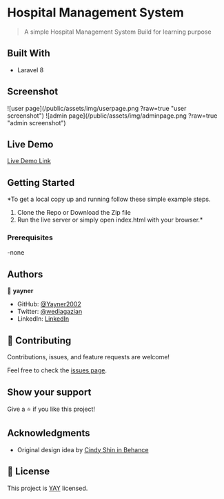 # Hospital Management System

> A simple Hospital Management System Build for learning purpose


## Built With

- Laravel 8

## Screenshot
![user page](/public/assets/img/userpage.png ?raw=true "user screenshot")
![admin page](/public/assets/img/adminpage.png ?raw=true "admin screenshot")
## Live Demo

[Live Demo Link](https://yayner2002.github.io/Laravel-8-Hospital-Mgmt/)


## Getting Started

*To get a local copy up and running follow these simple example steps.

1. Clone the Repo or Download the Zip file
2. Run the live server or simply open index.html with your browser.*

### Prerequisites
-none
## Authors

👤 **yayner**

- GitHub: [@Yayner2002](https://github.com/yayner2002)
- Twitter: [@wediagazian](https://twitter.com/twitterhandle)
- LinkedIn: [LinkedIn](https://www.linkedin.com/in/yaynshet-medhin-520875127/)

## 🤝 Contributing

Contributions, issues, and feature requests are welcome!

Feel free to check the [issues page](https://github.com/yayner2002/Laravel-8-Hospital-Mgmt/issues).
## Show your support

Give a ⭐️ if you like this project!

## Acknowledgments
- Original design idea by [Cindy Shin in Behance](https://www.behance.net/adagio07)

## 📝 License

This project is [YAY](./YAY.md) licensed.
